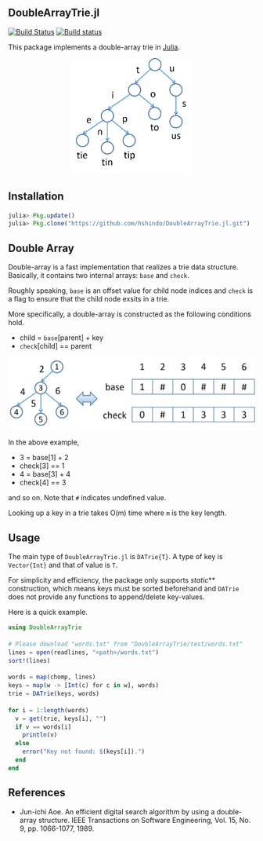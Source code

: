 ## DoubleArrayTrie.jl

[![Build Status](https://travis-ci.org/hshindo/DoubleArrayTrie.jl.svg?branch=master)](https://travis-ci.org/hshindo/DoubleArrayTrie.jl)
[![Build status](https://ci.appveyor.com/api/projects/status/github/hshindo/DoubleArrayTrie.jl?branch=master)](https://ci.appveyor.com/project/hshindo/DoubleArrayTrie-jl/branch/master)

This package implements a double-array trie in [Julia](http://julialang.org/).

<p align="center"><img src="https://github.com/hshindo/DoubleArray.jl/blob/master/trie.png" width="250"></p>

## Installation
```julia
julia> Pkg.update()
julia> Pkg.clone("https://github.com/hshindo/DoubleArrayTrie.jl.git")
```

## Double Array
Double-array is a fast implementation that realizes a trie data structure.
Basically, it contains two internal arrays: `base` and `check`.

Roughly speaking, `base` is an offset value for child node indices and `check` is a flag to ensure that the child node exsits in a trie.

More specifically, a double-array is constructed as the following conditions hold.
* child = `base`[parent] + key
* `check`[child] == parent

<p align="center"><img src="https://github.com/hshindo/DoubleArray.jl/blob/master/doublearray.png" width="600"></p>

In the above example,
* 3 = base[1] + 2
* check[3] == 1
* 4 = base[3] + 4
* check[4] == 3

and so on. Note that `#` indicates undefined value.

Looking up a key in a trie takes O(m) time where `m` is the key length.

## Usage
The main type of `DoubleArrayTrie.jl` is `DATrie{T}`.
A type of key is `Vector{Int}` and that of value is `T`.

For simplicity and efficiency, the package only supports _static_** construction, which means keys must be sorted beforehand and `DATrie` does not provide any functions to append/delete key-values.

Here is a quick example.
```julia
using DoubleArrayTrie

# Please download "words.txt" from "DoubleArrayTrie/test/words.txt"
lines = open(readlines, "<path>/words.txt")
sort!(lines)

words = map(chomp, lines)
keys = map(w -> [Int(c) for c in w], words)
trie = DATrie(keys, words)

for i = 1:length(words)
  v = get(trie, keys[i], "")
  if v == words[i]
    println(v)
  else
    error("Key not found: $(keys[i]).")
  end
end
```

## References
* Jun-ichi Aoe. An efficient digital search algorithm by using a double-array structure. IEEE Transactions on Software Engineering, Vol. 15, No. 9, pp. 1066-1077, 1989.
